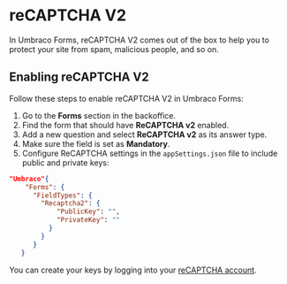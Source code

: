 # reCAPTCHA V2

In Umbraco Forms, reCAPTCHA V2 comes out of the box to help you to protect your site from spam, malicious people, and so on.

## Enabling reCAPTCHA V2

Follow these steps to enable reCAPTCHA V2 in Umbraco Forms:

1. Go to the **Forms** section in the backoffice.
2. Find the form that should have **ReCAPTCHA v2** enabled.
3. Add a new question and select **ReCAPTCHA v2** as its answer type.
4. Make sure the field is set as **Mandatory**.
5. Configure ReCAPTCHA settings in the `appSettings.json` file to include public and private keys:

```json
"Umbraco"{
    "Forms": {
      "FieldTypes": {
        "Recaptcha2": {
            "PublicKey": "",
            "PrivateKey": ""
          }
        }
      }
   }
```

You can create your keys by logging into your [reCAPTCHA account](https://www.google.com/recaptcha/).
